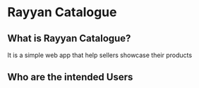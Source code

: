 # Rayyan Catalogue

## What is Rayyan Catalogue?

It is a simple web app that help sellers showcase their products

## Who are the intended Users
